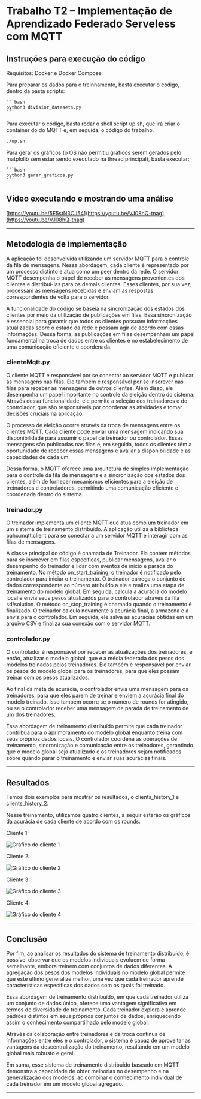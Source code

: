 # Trabalho T2 – Implementação de Aprendizado Federado Serveless com MQTT

## Instruções para execução do código 

Requisitos: Docker e Docker Compose 

Para preparar os dados para o treinnamento, basta executar o código, dentro da pasta scripts: 
    
    ```bash 
    python3 divisior_datasets.py
    ```




Para executar o código, basta rodar o shell script up.sh, que irá criar o container do do MQTT e, em seguida, o código do trabalho.

```bash
./up.sh
```


Para gerar os gráficos (o OS não permitiu gráficos serem gerados pelo matplolib sem estar sendo executado na thread principal), basta executar: 
    
    ```bash
    python3 gerar_graficos.py
    ```


## Vídeo executando e mostrando uma análise

[https://youtu.be/5E5stN3CJ54](https://youtu.be/VJ08hQ-tnag](https://youtu.be/VJ08hQ-tnag)

---

## Metodologia de implementação

A aplicação foi desenvolvida utilizando um servidor MQTT para o controle da fila de mensagens. Nessa abordagem, cada cliente é representado por um processo distinto e atua como um peer dentro da rede. O servidor MQTT desempenha o papel de receber as mensagens provenientes dos clientes e distribuí-las para os demais clientes. Esses clientes, por sua vez, processam as mensagens recebidas e enviam as respostas correspondentes de volta para o servidor.

A funcionalidade do código se baseia na sincronização dos estados dos clientes por meio da utilização de publicações em filas. Essa sincronização é essencial para garantir que todos os clientes possuam informações atualizadas sobre o estado da rede e possam agir de acordo com essas informações. Dessa forma, as publicações em filas desempenham um papel fundamental na troca de dados entre os clientes e no estabelecimento de uma comunicação eficiente e coordenada.

### clienteMqtt.py

O cliente MQTT é responsável por se conectar ao servidor MQTT e publicar as mensagens nas filas. Ele também é responsável por se inscrever nas filas para receber as mensagens de outros clientes. Além disso, ele desempenha um papel importante no controle da eleição dentro do sistema. Através dessa funcionalidade, ele permite a seleção dos treinadores e do controlador, que são responsáveis por coordenar as atividades e tomar decisões cruciais na aplicação.

O processo de eleição ocorre através da troca de mensagens entre os clientes MQTT. Cada cliente pode enviar uma mensagem indicando sua disponibilidade para assumir o papel de treinador ou controlador. Essas mensagens são publicadas nas filas e, em seguida, todos os clientes têm a oportunidade de receber essas mensagens e avaliar a disponibilidade e as capacidades de cada um.

Dessa forma, o MQTT oferece uma arquitetura de simples implementação para o controle da fila de mensagens e a sincronização dos estados dos clientes, além de fornecer mecanismos eficientes para a eleição de treinadores e controladores, permitindo uma comunicação eficiente e coordenada dentro do sistema.

### treinador.py

O treinador implementa um cliente MQTT que atua como um treinador em um sistema de treinamento distribuído. A aplicação utiliza a biblioteca paho.mqtt.client para se conectar a um servidor MQTT e interagir com as filas de mensagens.

A classe principal do código é chamada de Treinador. Ela contém métodos para se inscrever em filas específicas, publicar mensagens, avaliar o desempenho do treinador e lidar com eventos de início e parada do treinamento. No método on_start_training, o treinador é notificado pelo controlador para iniciar o treinamento. O treinador carrega o conjunto de dados correspondente ao número atribuído a ele e realiza uma etapa de treinamento do modelo global. Em seguida, calcula a acurácia do modelo local e envia seus pesos atualizados para o controlador através da fila sd/solution. O método on_stop_training é chamado quando o treinamento é finalizado. O treinador calcula novamente a acurácia final, a armazena e a envia para o controlador. Em seguida, ele salva as acurácias obtidas em um arquivo CSV e finaliza sua conexão com o servidor MQTT.

### controlador.py

O controlador é responsável por receber as atualizações dos treinadores, e então, atualizar o modelo global, que é a média federada dos pesos dos modelos treinados pelos treinadores. Ele também é responsável por enviar os pesos do modelo global para os treinadores, para que eles possam treinar com os pesos atualizados.

Ao final da meta de acurácia, o controlador envia uma mensagem para os treinadores, para que eles parem de treinar e enviem a acurácia final do modelo treinado. Isso também ocorre se o número de rounds for atingido, ou se o controlador receber uma mensagem de parada de treinamento de um dos treinadores.

Essa abordagem de treinamento distribuído permite que cada treinador contribua para o aprimoramento do modelo global enquanto treina com seus próprios dados locais. O controlador coordena as operações de treinamento, sincronização e comunicação entre os treinadores, garantindo que o modelo global seja atualizado e os treinadores sejam notificados sobre quando parar o treinamento e enviar suas acurácias finais.

---

## Resultados 

Temos dois exemplos para mostrar os resultados, o clients_history_1 e clients_history_2.

Nesse treinamento, utilizamos quatro clientes, a seguir estarão os gráficos da acurácia de cada cliente de acordo com os rounds:

Cliente 1:

![Gráfico do cliente 1](graficos_clients_antigo/acuracia_2323.png)

Cliente 2:

![Gráfico do cliente 2](graficos_clients_antigo/acuracia_15956.png)

Cliente 3:

![Gráfico do cliente 3](graficos_clients_antigo/acuracia_18366.png)


Cliente 4:

![Gráfico do cliente 4](graficos_clients_antigo/acuracia_41900.png)



---

## Conclusão

Por fim, ao analisar os resultados do sistema de treinamento distribuído, é possível observar que os modelos individuais evoluem de forma semelhante, embora treinem com conjuntos de dados diferentes. A agregação dos pesos dos modelos individuais no modelo global permite que este último generalize melhor, uma vez que cada treinador aprende características específicas dos dados com os quais foi treinado.

Essa abordagem de treinamento distribuído, em que cada treinador utiliza um conjunto de dados único, oferece uma vantagem significativa em termos de diversidade de treinamento. Cada treinador explora e aprende padrões distintos em seus próprios conjuntos de dados, enriquecendo assim o conhecimento compartilhado pelo modelo global.

Através da colaboração entre treinadores e da troca contínua de informações entre eles e o controlador, o sistema é capaz de aproveitar as vantagens da descentralização do treinamento, resultando em um modelo global mais robusto e geral.

Em suma, esse sistema de treinamento distribuído baseado em MQTT demonstra a capacidade de obter melhorias no desempenho e na generalização dos modelos, ao combinar o conhecimento individual de cada treinador em um modelo global agregado.

---
